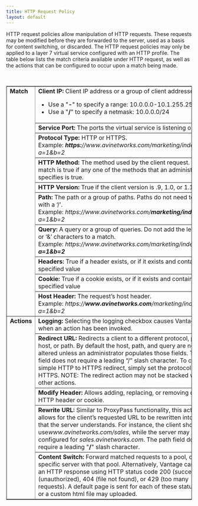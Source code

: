 ```yaml
---
title: HTTP Request Policy
layout: default
---
```

HTTP request policies allow manipulation of HTTP requests. These requests may be modified before they are forwarded to the server, used as a basis for content switching, or discarded. The HTTP request policies may only be applied to a layer 7 virtual service configured with an HTTP profile. The table below lists the match criteria available under HTTP request, as well as the actions that can be configured to occur upon a match being made.

 
<table border="1" width="760" cellspacing="0" cellpadding="2"> 
 <tbody> 
  <tr> 
   <td rowspan="10" valign="top" width="70"><strong>Match</strong></td> 
   <td><b>Client IP:</b><span class="Apple-converted-space">&nbsp;</span>Client IP address or a group of client addresses.<p></p> 
    <ul> 
     <li>Use a "<b>-</b>" to specify a range: 10.0.0.0-10.1.255.255</li> 
     <li>Use a "<b>/</b>" to specify a netmask: 10.0.0.0/24</li> 
    </ul> </td> 
  </tr> 
  <tr> 
   <td><b>Service Port:</b><span class="Apple-converted-space">&nbsp;</span>The ports the virtual service is listening on.</td> 
  </tr> 
  <tr> 
   <td><b>Protocol Type:</b><span class="Apple-converted-space">&nbsp;</span>HTTP or HTTPS.<br> Example:<span class="Apple-converted-space">&nbsp;</span><i><b>https:</b>//www.avinetworks.com/marketing/index.html?a=1&amp;b=2</i></td> 
  </tr> 
  <tr> 
   <td><b>HTTP Method:</b><span class="Apple-converted-space">&nbsp;</span>The method used by the client request. The match is true if any one of the methods that an administrator specifies is true.</td> 
  </tr> 
  <tr> 
   <td><b>HTTP Version:</b><span class="Apple-converted-space">&nbsp;</span>True if the client version is .9, 1.0, or 1.1</td> 
  </tr> 
  <tr> 
   <td><b>Path:</b><span class="Apple-converted-space">&nbsp;</span>The path or a group of paths. Paths do not need to begin with a ‘/’.<br> Example:<span class="Apple-converted-space">&nbsp;</span><i>https://www.avinetworks.com/<b>marketing/index.html</b>?a=1&amp;b=2</i></td> 
  </tr> 
  <tr> 
   <td><b>Query:</b><span class="Apple-converted-space">&nbsp;</span>A query or a group of queries. Do not add the leading ‘?’ or ‘&amp;’ characters to a match.<br> Example:<span class="Apple-converted-space">&nbsp;</span><i>https://www.avinetworks.com/marketing/index.html?<b>a=1&amp;b=2</b></i></td> 
  </tr> 
  <tr> 
   <td><b>Headers:</b><span class="Apple-converted-space">&nbsp;</span>True if a header exists, or if it exists and contains a specified value</td> 
  </tr> 
  <tr> 
   <td><b>Cookie:</b><span class="Apple-converted-space">&nbsp;</span>True if a cookie exists, or if it exists and contains a specified value</td> 
  </tr> 
  <tr> 
   <td><b>Host Header:</b><span class="Apple-converted-space">&nbsp;</span>The request’s host header.<br> Example:<span class="Apple-converted-space">&nbsp;</span><i>https://<b>www.avinetworks.com</b>/marketing/index.html?a=1&amp;b=2</i></td> 
  </tr> 
  <tr> 
   <td rowspan="5" valign="top"><strong>Actions</strong></td> 
   <td><b>Logging:</b><span class="Apple-converted-space">&nbsp;</span>Selecting the logging checkbox causes Vantage to log when an action has been invoked.</td> 
  </tr> 
  <tr> 
   <td><b>Redirect URL:</b><span class="Apple-converted-space">&nbsp;</span>Redirects a client to a different protocol, port, host, or path. By default the host, path, and query are not altered unless an administrator populates those fields. The path field does not require a leading “/” slash character. To create a simple HTTP to HTTPS redirect, simply set the protocol to HTTPS. NOTE: The redirect action may not be stacked with other actions.</td> 
  </tr> 
  <tr> 
   <td><b>Modify Header:</b><span class="Apple-converted-space">&nbsp;</span>Allows adding, replacing, or removing of an HTTP header or cookie.</td> 
  </tr> 
  <tr> 
   <td><b>Rewrite URL:</b><span class="Apple-converted-space">&nbsp;</span>Similar to ProxyPass functionality, this action allows for the client’s requested URL to be rewritten into a URL that the server understands. For instance, the client should use<i>www.avinetworks.com/sales</i>, while the server may be configured for<span class="Apple-converted-space">&nbsp;</span><i>sales.avinetworks.com</i>. The path field does not require a leading "<b>/</b>" slash character.</td> 
  </tr> 
  <tr> 
   <td><b>Content Switch:</b><span class="Apple-converted-space">&nbsp;</span>Forward matched requests to a pool, or a specific server with that pool. Alternatively, Vantage can serve an HTTP response using HTTP status code 200 (success), 403 (unauthorized), 404 (file not found), or 429 (too many requests). A default page is sent for each of these status codes, or a custom html file may uploaded.</td> 
  </tr> 
 </tbody> 
</table>

 